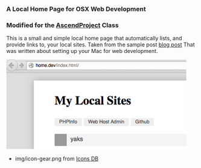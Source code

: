 ### A Local Home Page for OSX Web Development
### Modified for the [AscendProject](http://ascendproject.org) Class
This is a small and simple local home page that automatically lists, and provide links to, your local sites.
Taken from the sample post [blog post](http://mallinson.ca/post/osx-web-development)
That was written about setting up your Mac for web development.

![Sample Screen Shot](img/screenshot.png)

* img/icon-gear.png from [Icons DB](http://www.iconsdb.com/black-icons/gear-2-icon.html)